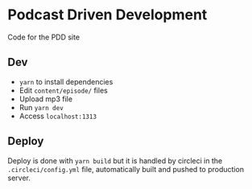 # Podcast Driven Development

Code for the PDD site

## Dev

* `yarn` to install dependencies
* Edit `content/episode/` files
* Upload mp3 file
* Run `yarn dev` 
* Access `localhost:1313`

## Deploy

Deploy is done with `yarn build` but it is handled by circleci in the `.circleci/config.yml` file, automatically built and pushed to production server.
